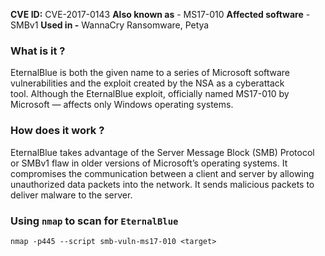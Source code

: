 __CVE ID:__ CVE-2017-0143
__Also known as__ - MS17-010
__Affected software__ - SMBv1
__Used in -__ WannaCry Ransomware, Petya

### What is it ?

EternalBlue is both the given name to a series of Microsoft software vulnerabilities and the exploit created by the NSA as a cyberattack tool. Although the EternalBlue exploit, officially named MS17-010 by Microsoft — affects only Windows operating systems.

### How does it work ?

EternalBlue takes advantage of the Server Message Block (SMB) Protocol or SMBv1 flaw in older versions of Microsoft’s operating systems. It compromises the communication between a client and server by allowing unauthorized data packets into the network. It sends malicious packets to deliver malware to the server.
### Using `nmap` to scan for `EternalBlue`

```
nmap -p445 --script smb-vuln-ms17-010 <target>
```



